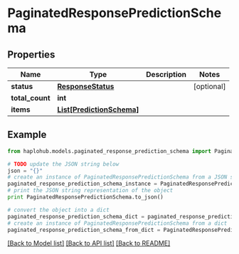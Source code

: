 # PaginatedResponsePredictionSchema


## Properties
Name | Type | Description | Notes
------------ | ------------- | ------------- | -------------
**status** | [**ResponseStatus**](ResponseStatus.md) |  | [optional] 
**total_count** | **int** |  | 
**items** | [**List[PredictionSchema]**](PredictionSchema.md) |  | 

## Example

```python
from haplohub.models.paginated_response_prediction_schema import PaginatedResponsePredictionSchema

# TODO update the JSON string below
json = "{}"
# create an instance of PaginatedResponsePredictionSchema from a JSON string
paginated_response_prediction_schema_instance = PaginatedResponsePredictionSchema.from_json(json)
# print the JSON string representation of the object
print PaginatedResponsePredictionSchema.to_json()

# convert the object into a dict
paginated_response_prediction_schema_dict = paginated_response_prediction_schema_instance.to_dict()
# create an instance of PaginatedResponsePredictionSchema from a dict
paginated_response_prediction_schema_from_dict = PaginatedResponsePredictionSchema.from_dict(paginated_response_prediction_schema_dict)
```
[[Back to Model list]](../README.md#documentation-for-models) [[Back to API list]](../README.md#documentation-for-api-endpoints) [[Back to README]](../README.md)



